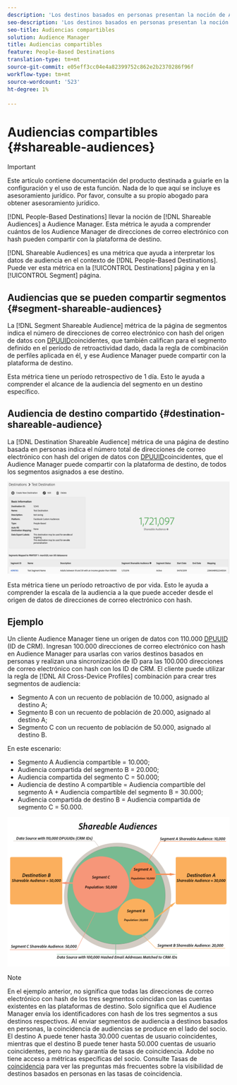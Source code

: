 ```yaml
---
description: 'Los destinos basados en personas presentan la noción de Audiencias compartibles al Audience Manager. Esta métrica le ayuda a comprender cuántos de los Audience Manager de direcciones de correo electrónico con hash pueden compartir con la plataforma de destino. '
seo-description: 'Los destinos basados en personas presentan la noción de Audiencias compartibles al Audience Manager. Esta métrica le ayuda a comprender cuántos de los Audience Manager de direcciones de correo electrónico con hash pueden compartir con la plataforma de destino. '
seo-title: Audiencias compartibles
solution: Audience Manager
title: Audiencias compartibles
feature: People-Based Destinations
translation-type: tm+mt
source-git-commit: e05eff3cc04e4a82399752c862e2b2370286f96f
workflow-type: tm+mt
source-wordcount: '523'
ht-degree: 1%

---
```



# Audiencias compartibles {#shareable-audiences}

>[!IMPORTANT]
>Este artículo contiene documentación del producto destinada a guiarle en la configuración y el uso de esta función. Nada de lo que aquí se incluye es asesoramiento jurídico. Por favor, consulte a su propio abogado para obtener asesoramiento jurídico.

[!DNL People-Based Destinations] llevar la noción de [!DNL Shareable Audiences] a Audience Manager. Esta métrica le ayuda a comprender cuántos de los Audience Manager de direcciones de correo electrónico con hash pueden compartir con la plataforma de destino.

[!DNL Shareable Audiences] es una métrica que ayuda a interpretar los datos de audiencia en el contexto de [!DNL People-Based Destinations]. Puede ver esta métrica en la [!UICONTROL Destinations] página y en la [!UICONTROL Segment] página.

## Audiencias que se pueden compartir segmentos {#segment-shareable-audiences}

La [!DNL Segment Shareable Audience] métrica de la página de segmentos indica el número de direcciones de correo electrónico con hash del origen de datos con [DPUUID](../../reference/ids-in-aam.md)coincidentes, que también califican para el segmento definido en el período de retroactividad dado, dada la regla de combinación de perfiles aplicada en él, y ese Audience Manager puede compartir con la plataforma de destino.

Esta métrica tiene un período retrospectivo de 1 día. Esto le ayuda a comprender el alcance de la audiencia del segmento en un destino específico.

## Audiencia de destino compartido {#destination-shareable-audience}

La [!DNL Destination Shareable Audience] métrica de una página de destino basada en personas indica el número total de direcciones de correo electrónico con hash del origen de datos con [DPUUID](../../reference/ids-in-aam.md)coincidentes, que el Audience Manager puede compartir con la plataforma de destino, de todos los segmentos asignados a ese destino.

![audiencias compartibles](assets/dest-shareable-audiences.png)

Esta métrica tiene un período retroactivo de por vida. Esto le ayuda a comprender la escala de la audiencia a la que puede acceder desde el origen de datos de direcciones de correo electrónico con hash.

## Ejemplo

Un cliente Audience Manager tiene un origen de datos con 110.000 [DPUUID](../../reference/ids-in-aam.md) (ID de CRM). Ingresan 100.000 direcciones de correo electrónico con hash en Audience Manager para usarlas con varios destinos basados en personas y realizan una sincronización de ID para las 100.000 direcciones de correo electrónico con hash con los ID de CRM. El cliente puede utilizar la regla de [!DNL All Cross-Device Profiles] combinación para crear tres segmentos de audiencia:

* Segmento A con un recuento de población de 10.000, asignado al destino A;
* Segmento B con un recuento de población de 20.000, asignado al destino A;
* Segmento C con un recuento de población de 50.000, asignado al destino B.

En este escenario:

* Segmento A Audiencia compartible = 10.000;
* Audiencia compartida del segmento B = 20.000;
* Audiencia compartida del segmento C = 50.000;
* Audiencia de destino A compartible = Audiencia compartible del segmento A + Audiencia compartible del segmento B = 30.000;
* Audiencia compartida de destino B = Audiencia compartida de segmento C = 50.000.

![audiencias-compartibles-diagrama](assets/shareable-audiences.png)

>[!NOTE]
>
>En el ejemplo anterior, no significa que todas las direcciones de correo electrónico con hash de los tres segmentos coincidan con las cuentas existentes en las plataformas de destino. Solo significa que el Audience Manager envía los identificadores con hash de los tres segmentos a sus destinos respectivos. Al enviar segmentos de audiencia a destinos basados en personas, la coincidencia de audiencias se produce en el lado del socio. El destino A puede tener hasta 30.000 cuentas de usuario coincidentes, mientras que el destino B puede tener hasta 50.000 cuentas de usuario coincidentes, pero no hay garantía de tasas de coincidencia. Adobe no tiene acceso a métricas específicas del socio. Consulte Tasas de [coincidencia](../../faq/faq-people-based-destinations.md#match-rates) para ver las preguntas más frecuentes sobre la visibilidad de destinos basados en personas en las tasas de coincidencia.
